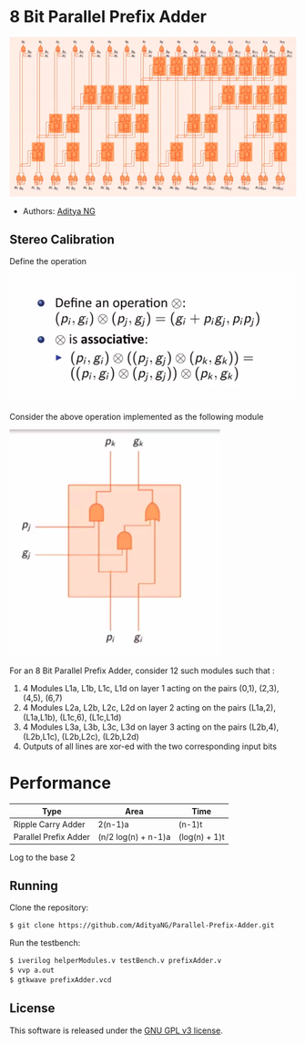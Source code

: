# 8 Bit Parallel Prefix Adder

![demo](https://github.com/AdityaNG/Parallel-Prefix-Adder/blob/master/img/prefixAdder.png?raw=true)


- Authors: [Aditya NG](http://github.com/AdityaNG)

## Stereo Calibration

Define the operation

![operation](https://github.com/AdityaNG/Parallel-Prefix-Adder/blob/master/img/operation.png?raw=true)

Consider the above operation implemented as the following module

![module](https://github.com/AdityaNG/Parallel-Prefix-Adder/blob/master/img/module.png?raw=true)


For an 8 Bit Parallel Prefix Adder, consider 12 such modules such that :
1. 4 Modules L1a, L1b, L1c, L1d on layer 1 acting on the pairs (0,1), (2,3), (4,5), (6,7)
2. 4 Modules L2a, L2b, L2c, L2d on layer 2 acting on the pairs (L1a,2), (L1a,L1b), (L1c,6), (L1c,L1d)
3. 4 Modules L3a, L3b, L3c, L3d on layer 3 acting on the pairs (L2b,4), (L2b,L1c), (L2b,L2c), (L2b,L2d)
4. Outputs of all lines are xor-ed with the two corresponding input bits

# Performance

| Type			| Area			| Time |
| ------------- 	| ------------- 	| ------------- |
| Ripple Carry Adder	| 2(n-1)a		| (n-1)t	|
| Parallel Prefix Adder	| (n/2 log(n) + n-1)a	| (log(n) + 1)t	|

Log to the base 2

## Running

Clone the repository:

```bash
$ git clone https://github.com/AdityaNG/Parallel-Prefix-Adder.git
```

Run the testbench:

```bash
$ iverilog helperModules.v testBench.v prefixAdder.v  
$ vvp a.out
$ gtkwave prefixAdder.vcd
```

## License

This software is released under the [GNU GPL v3 license](LICENSE).
